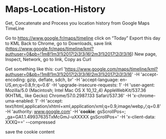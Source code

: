 # Maps-Location-History
Get, Concatenate and Process you location history from Google Maps TimeLine

Go to https://www.google.fr/maps/timeline
click on “Today”
Export this day to KML
Back to Chrome, go to Downloads, save link (https://www.google.fr/maps/timeline/kml?authuser=0&pb=!1m8!1m3!1i2017!2i3!3i16!2m3!1i2017!2i3!3i16)
New page, Inspect, Network, go to link, Copy as Curl

Get something like this:
curl 'https://www.google.com/maps/timeline/kml?authuser=0&pb=!1m8!1m3!1i2017!2i3!3i16!2m3!1i2017!2i3!3i16' 
-H 'accept-encoding: gzip, deflate, sdch, br' 
-H 'accept-language: en-US,en;q=0.8,fr;q=0.6' 
-H 'upgrade-insecure-requests: 1' 
-H 'user-agent: Mozilla/5.0 (Macintosh; Intel Mac OS X 10_12_4) AppleWebKit/537.36 (KHTML, like Gecko) Chrome/57.0.2987.133 Safari/537.36' 
-H 'x-chrome-uma-enabled: 1' 
-H 'accept: text/html,application/xhtml+xml,application/xml;q=0.9,image/webp,*/*;q=0.8' 
-H 'authority: www.google.com' 
-H '**cookie**: gsScrollPos=; _ga=GA1.1.49937635TxMcGmJ-uXXXXX gsScrollPos=' 
-H 'x-client-data: XXXQ==' --compressed

save the cookie content
